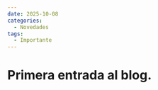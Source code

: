 ```yaml
---
date: 2025-10-08
categories:
  - Novedades
tags:
  - Importante
---
```


# Primera entrada al blog.


